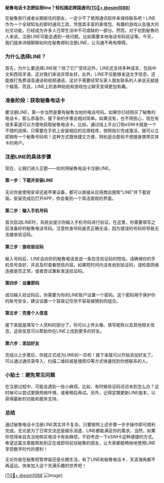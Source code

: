 **秘魯电话卡怎麽註冊line？轻松搞定跨国通讯[[TG💪+ @esim1088](https://t.me/s/esim1088)]**

在秘魯旅行或者长期居住的朋友，一定少不了使用通讯软件来保持联系吧！LINE作为一个全球知名的即时通讯工具，凭借其丰富的表情包、有趣的游戏以及强大的社交功能，已经成为许多人日常生活中不可或缺的一部分。然而，对于初到秘魯的人来说，注册LINE可能会遇到一些问题，比如需要本地电话号码验证等。今天，我们就来详细聊聊如何在秘魯顺利注册LINE，让沟通不再有障碍。

### **为什么选择LINE？**
首先，为什么要选择LINE呢？除了它广受欢迎外，LINE还支持多种语言，包括中文和西班牙语，这对我们来说非常友好。此外，LINE不仅能够发送文字信息，还能拨打免费语音通话和视频通话，这对于需要经常与家人朋友联系的人来说无疑是个福音。而且，LINE上的各种贴纸和游戏也让聊天变得更加有趣。

### **准备阶段：获取秘魯电话卡**
要注册LINE，第一步当然是要有秘魯当地的电话号码。如果你已经购买了秘魯的电话卡，那么恭喜你，接下来的步骤会相对简单。如果没有，也不用担心，现在有很多渠道可以方便地获取秘魯电话卡。比如，通过线上平台订购eSIM卡就是一个不错的选择。只需要在手机上安装相应的应用程序，按照指引完成激活，就可以立即拥有一个秘魯号码啦！这种方式既快捷又方便，特别适合那些不想随身携带实体卡的用户。

### **注册LINE的具体步骤**
现在，让我们进入正题——如何用秘魯电话卡注册LINE。

#### **第一步：下载并安装LINE**
无论你是使用安卓还是苹果设备，都可以直接从应用商店搜索“LINE”并下载安装。安装完成后打开APP，你会看到一个简洁直观的界面。

#### **第二步：输入手机号码**
首次启动LINE时，系统会提示你输入手机号码进行验证。在这里，你需要填写之前准备好的秘魯电话号码。注意检查号码是否正确无误，因为错误的号码将导致无法接收验证码。

#### **第三步：接收验证码**
输入号码后，LINE会向你的秘魯电话发送一条包含验证码的短信。请确保你的手机信号良好，并且及时查看短信内容。如果短时间内没有收到验证码，请检查网络连接是否正常，或者尝试重新发送验证码。

#### **第四步：设置密码**
成功输入验证码后，你需要为你的LINE账户设置一个密码。这个密码用于保护你的账号安全，建议设置一个容易记住但不容易被猜到的组合。

#### **第五步：完善个人信息**
接下来就是填写个人资料的部分了。你可以上传头像、填写昵称以及其他相关信息。这些信息可以帮助你在LINE上找到更多的好友。

#### **第六步：添加好友**
完成以上步骤后，你就正式成为LINE的一员啦！接下来就可以开始添加好友了。可以通过通讯录导入、扫描二维码或是搜索ID等方式快速找到你想联系的人。

### **小贴士：避免常见问题**
在注册过程中，可能会遇到一些小麻烦。比如，有时候验证码迟迟未到怎么办？这时候可以尝试更换网络环境，或者稍后再试。另外，记得定期更新LINE版本，以获得最新的功能和服务支持。

### **总结**
通过秘魯电话卡注册LINE其实并不复杂，只要按照上述步骤一步步操作即可顺利完成。无论是为了日常交流还是娱乐消遣，LINE都能满足你的需求。当然，如果你觉得亲自去当地购买电话卡有些麻烦，不妨考虑一下eSIM卡这种便捷的方式。希望这篇文章能帮助到正在或即将前往秘魯的朋友，让大家都能畅快地使用LINE享受数字时代的便利！

无论你是在秘魯短暂停留还是长期生活，有了LINE和秘魯电话卡，天涯海角都不再遥远。快来加入这个充满乐趣的世界吧！

[[TG💪+ @esim1088](https://t.me/s/esim1088) ![Image](https://i.postimg.cc/4NQfJmqS/Snipaste-2025-05-13-00-14-12.png)]